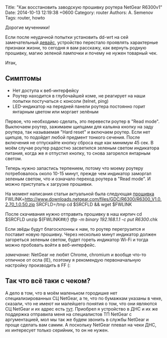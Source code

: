 Title: "Как восстановить заводскую прошивку роутера NetGear R6300v1"
Date: 2014-10-13 12:19:38 +0600
Category: router
Authors: A. Semenov
Tags: router, howto

Дорогие мученники!

Если после неудачной попытки установить dd-wrt на сей замечательный [девайс][l01],
устройство перестало проявлять характерные признаки жизни, то сегодня я вам расскажу, как вернуть 
родную прошивку, магию зеленой лампочки и почему не нужен товарный чек. 

<!--more-->

Итак,

## Симптомы
+ Нет доступа к веб-интерфейсу
+ Роутер находится в глубочайшей коме, не реагирует на наши попытки постучаться с консоли (telnet, ping) 
+ LED-индикатор на передней панели роутера постоянно горит янтарным цветом или моргает зелёным

Первое, что необходимо сделать, это перевести роутер в "Read mode". 
Выключаем роутер, зажимаем щипцами для кальяна кнопку на заду роутера, так называемая "Hard reset" и включаем роутер.
Если нет щипцов, то подойдет любой предмент тонкого сечения. После включения не отпускайте кнопку сброса еще как минимум 45 сек.
В моём случае роутер радостно засветился зеленым светом индикатора питания, когда же я отпустил кнопку, то снова загорелся
янтарным светом.

Теперь нужно запастись терпением, потому что моему роутеру потребовалось около 10-15 минут, прежде чем индикатор заморгал зеленым светом,
что и означало переход роутера в "Read mode". И можно приступать к загрузке прошивки. 

На момент написания статьи актуальной была следующая [прошивка][l02]
FWLINK=http://www.downloads.netgear.com/files/GDC/R6300/R6300_V1.0.2.70_1.0.50.zip
SRCFLD=/tmp
cd $SRCFLD && wget $FWLINK

После скачивания нужно отправить прошивку в наш кирпич
cd $SRCFLD
unzip ${FWLINK##*/}
tftp -m binary 192.168.1.1 -c put R6300*.chk

Если звёды будут благосклонны к нам, то роутер перегрузится и поставит новую прошивку. 
Через несколько минут индикатор должен загореться зеленым светом, будет гореть индикатор Wi-Fi и 
тогда можно пробовать войти в веб-интерфейс.

_замечание:_ NetGear не любят Chrome, chromium и вообще что-то отличное от осла (IE), 
поэтому я рекомендую первоначальную настройку производить в FF (:

## Так что всё таки с чеком?

А дело в том, что в моём маленьком городишке нет специализированных СЦ NetGear, а те, что по бумажкам указаны в чеке,
сказали, что не имеют ни малейшего понятия о том, что они являются СЦ NetGear и их адрес есть [тут][l03].
Приобрел я устройство в ДНС и их же поддержка отправила меня на специалистов ТП NetGear с аргументацией, мол мы
так же будем звонить в службы NetGear и проще сделать вам самим. А поскольку NetGear плевал на чеки ДНС, их интересует только серийник, 
то он не нужен.

[l01]: http://support.netgear.ru/product/R6300v1
[l02]: http://www.downloads.netgear.com/files/GDC/R6300/R6300_V1.0.2.70_1.0.50.zip
[l03]: http://netgear.ru/support/servicecenter/
